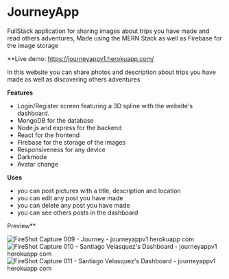 # JourneyApp
FullStack application  for sharing images about trips you have made and read others adventures, Made using the MERN Stack as well as Firebase for the image storage

**Live demo: https://journeyappv1.herokuapp.com/

In this website you can share photos and description about trips you have made as well as discovering others adventures

**Features**
* Login/Register screen featuring a 3D spline with the website's dashboard.
* MongoDB for the database
* Node.js and express for the backend
* React for the frontend
* Firebase for the storage of the images
* Responsiveness for any device
* Darkmode
* Avatar change

**Uses**
* you can post pictures with a title, description and location
* you can edit any post you have made
* you can delete any post you have made
* you can see others posts in the dashboard

Preview**

![FireShot Capture 009 - Journey - journeyappv1 herokuapp com](https://user-images.githubusercontent.com/98051106/179336772-d36fdad7-2ce4-4868-8248-b5c90ef37077.png)
![FireShot Capture 010 - Santiago Velasquez's Dashboard - journeyappv1 herokuapp com](https://user-images.githubusercontent.com/98051106/179336776-3d86698f-3822-42ee-adf1-e25edbaa2273.png)
![FireShot Capture 011 - Santiago Velasquez's Dashboard - journeyappv1 herokuapp com](https://user-images.githubusercontent.com/98051106/179336795-6176238f-aafc-4c0d-8eea-4f3d269bc05f.png)
